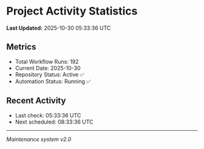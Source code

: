 # Project Activity Statistics

**Last Updated:** 2025-10-30 05:33:36 UTC

## Metrics
- Total Workflow Runs: 192
- Current Date: 2025-10-30
- Repository Status: Active ✅
- Automation Status: Running ✅

## Recent Activity
- Last check: 05:33:36 UTC
- Next scheduled: 08:33:36 UTC

---
*Maintenance system v2.0*
